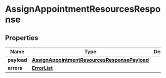 # AssignAppointmentResourcesResponse

## Properties
Name | Type | Description | Notes
------------ | ------------- | ------------- | -------------
**payload** | [**AssignAppointmentResourcesResponsePayload**](AssignAppointmentResourcesResponsePayload.md) |  |  [optional]
**errors** | [**ErrorList**](ErrorList.md) |  |  [optional]
